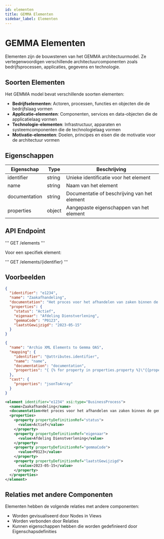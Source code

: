 ```yaml
---
id: elementen
title: GEMMA Elementen
sidebar_label: Elementen
---
```


# GEMMA Elementen

Elementen zijn de bouwstenen van het GEMMA architectuurmodel. Ze vertegenwoordigen verschillende architectuurcomponenten zoals bedrijfsprocessen, applicaties, gegevens en technologie.

## Soorten Elementen

Het GEMMA model bevat verschillende soorten elementen:

- **Bedrijfselementen**: Actoren, processen, functies en objecten die de bedrijfslaag vormen
- **Applicatie-elementen**: Componenten, services en data-objecten die de applicatielaag vormen
- **Technologie-elementen**: Infrastructuur, apparaten en systeemcomponenten die de technologielaag vormen
- **Motivatie-elementen**: Doelen, principes en eisen die de motivatie voor de architectuur vormen

## Eigenschappen

| Eigenschap | Type | Beschrijving |
|------------|------|-------------|
| identifier | string | Unieke identificatie voor het element |
| name | string | Naam van het element |
| documentation | string | Documentatie of beschrijving van het element |
| properties | object | Aangepaste eigenschappen van het element |

## API Endpoint

'''
GET /elements
'''

Voor een specifiek element:

'''
GET /elements/{identifier}
'''

## Voorbeelden

<Tabs>
  <TabItem value="json" label="JSON Voorbeeld" default>

```json
{
  "identifier": "e1234",
  "name": "Zaakafhandeling",
  "documentation": "Het proces voor het afhandelen van zaken binnen de gemeente",
  "properties": {
    "status": "Actief",
    "eigenaar": "Afdeling Dienstverlening",
    "gemmaCode": "P0123",
    "laatstGewijzigd": "2023-05-15"
  }
}
```

  </TabItem>
  <TabItem value="mapping" label="Mapping Configuratie">

```json
{
  "name": "Archio XML Elements to Gemma OAS",
  "mapping": {
    "identifier": "@attributes.identifier",
    "name": "name",
    "documentation": "documentation",
    "properties": "{ {% for property in properties.property %}\"{{property['@attributes']['propertyDefinitionRef']}}\":\"{{property['value']}}\"{% if not loop.last %},{% endif %}{% endfor %} }"
  },
  "cast": {
    "properties": "jsonToArray"
  }
}
```

  </TabItem>
  <TabItem value="xml" label="XML Input Voorbeeld">

```xml
<element identifier="e1234" xsi:type="BusinessProcess">
  <name>Zaakafhandeling</name>
  <documentation>Het proces voor het afhandelen van zaken binnen de gemeente</documentation>
  <properties>
    <property propertyDefinitionRef="status">
      <value>Actief</value>
    </property>
    <property propertyDefinitionRef="eigenaar">
      <value>Afdeling Dienstverlening</value>
    </property>
    <property propertyDefinitionRef="gemmaCode">
      <value>P0123</value>
    </property>
    <property propertyDefinitionRef="laatstGewijzigd">
      <value>2023-05-15</value>
    </property>
  </properties>
</element>
```

  </TabItem>
</Tabs>

## Relaties met andere Componenten

Elementen hebben de volgende relaties met andere componenten:

- Worden gevisualiseerd door Nodes in Views
- Worden verbonden door Relaties
- Kunnen eigenschappen hebben die worden gedefinieerd door Eigenschapsdefinities 